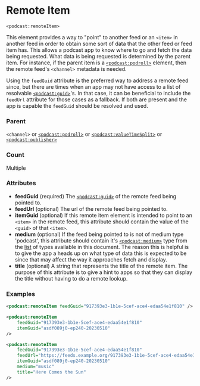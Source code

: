 # Remote Item

`<podcast:remoteItem>`

This element provides a way to "point" to another feed or an `<item>` in another feed in order to obtain some sort of data that the other feed or feed item has. This allows a podcast app to know where to go and fetch the data being requested. What data is being requested is determined by the parent item. For instance, if the parent item is a [`<podcast:podroll>`](podroll.md) element, then the remote feed's `<channel>` metadata is needed.

Using the `feedGuid` attribute is the preferred way to address a remote feed since, but there are times when an app may not have access to a list of resolvable [`<podcast:guid>`](guid.md)'s. In that case, it can be beneficial to include the `feedUrl` attribute for those cases as a fallback. If both are present and the app is capable the `feedGuid` should be resolved and used.

### Parent

`<channel>` or [`<podcast:podroll>`](podroll.md) or [`<podcast:valueTimeSplit>`](valueTimeSplit.md) or [`<podcast:publisher>`](publisher.md)

### Count

Multiple

### Attributes

- **feedGuid** (required) The [`<podcast:guid>`](guid.md) of the remote feed being pointed to.
- **feedUrl** (optional) The url of the remote feed being pointed to.
- **itemGuid** (optional) If this remote item element is intended to point to an `<item>` in the remote feed, this attribute should contain the value of the `<guid>` of that `<item>`.
- **medium** (optional) If the feed being pointed to is not of medium type 'podcast', this attribute should contain it's [`<podcast:medium>`](medium.md) type from the [list](./medium.md#medium) of types available in this document. The reason this is helpful is to give the app a heads up on what type of data this is expected to be since that may affect the way it approaches fetch and display.
- **title** (optional) A string that represents the title of the remote item. The purpose of this attribute is to give a hint to apps so that they can display the title without having to do a remote lookup.

### Examples

```xml
<podcast:remoteItem feedGuid="917393e3-1b1e-5cef-ace4-edaa54e1f810" />
```

```xml
<podcast:remoteItem
    feedGuid="917393e3-1b1e-5cef-ace4-edaa54e1f810"
    itemGuid="asdf089j0-ep240-20230510"
/>
```

```xml
<podcast:remoteItem
    feedGuid="917393e3-1b1e-5cef-ace4-edaa54e1f810"
    feedUrl="https://feeds.example.org/917393e3-1b1e-5cef-ace4-edaa54e1f810/rss.xml"
    itemGuid="asdf089j0-ep240-20230510"
    medium="music"
    title="Here Comes the Sun"
/>
```
